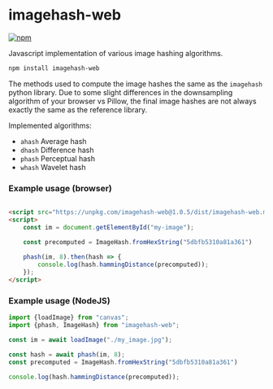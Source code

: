 # imagehash-web

[![npm](https://img.shields.io/npm/v/imagehash-web)](https://www.npmjs.com/package/imagehash-web)

Javascript implementation of various image hashing algorithms.

```bash
npm install imagehash-web
```

The methods used to compute the image hashes
the same as the `imagehash` python library. Due to
some slight differences in the downsampling algorithm of
your browser vs Pillow, the final image hashes are not
always exactly the same as the reference library.

Implemented algorithms:

* `ahash` Average hash
* `dhash` Difference hash
* `phash` Perceptual hash
* `whash` Wavelet hash

### Example usage (browser)

```html

<script src="https://unpkg.com/imagehash-web@1.0.5/dist/imagehash-web.min.js"></script>
<script>
    const im = document.getElementById("my-image");

    const precomputed = ImageHash.fromHexString("5dbfb5310a81a361")
    
    phash(im, 8).then(hash => {
        console.log(hash.hammingDistance(precomputed));
    });
</script>
```

### Example usage (NodeJS)

```javascript
import {loadImage} from "canvas";
import {phash, ImageHash} from "imagehash-web";

const im = await loadImage("./my_image.jpg");

const hash = await phash(im, 8);
const precomputed = ImageHash.fromHexString("5dbfb5310a81a361")

console.log(hash.hammingDistance(precomputed));
```


